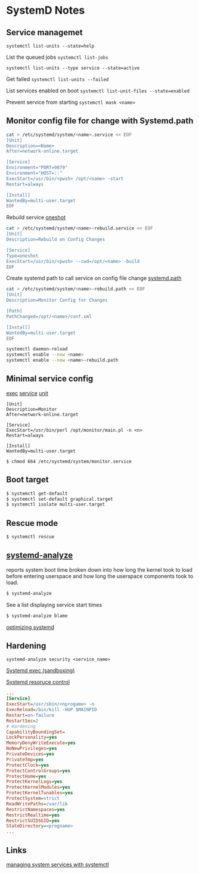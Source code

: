 # SystemD Notes

## Service managemet

`systemctl list-units --state=help` 

List the queued jobs `systemctl list-jobs`

`systemctl list-units --type service --state=active`

Get failed `systemctl list-units --failed`

List services enabled on boot `systemctl list-unit-files --state=enabled`

Prevent service from starting `systemctl mask <name>`

## Monitor config file for change with Systemd.path
```sh
cat > /etc/systemd/system/<name>.service << EOF
[Unit]
Description=<Name>
After=network-online.target

[Service]
Environment="PORT=9879"
Environment="HOST=::"
ExecStart=/usr/bin/<pwsh> /opt/<name> -start
Restart=always

[Install]
WantedBy=multi-user.target
EOF
```

Rebuild service [oneshot](https://www.redhat.com/sysadmin/systemd-oneshot-service)
```sh
cat > /etc/systemd/system/<name>-rebuild.service << EOF
[Unit]
Description=Rebuild on Config Changes

[Service]
Type=oneshot
ExecStart=/usr/bin/<pwsh> --cwd=/opt/<name> -build
EOF
```
Create systemd path to call service on config file change [systemd.path](https://www.freedesktop.org/software/systemd/man/systemd.path.html)
```sh
cat > /etc/systemd/system/<name>-rebuild.path << EOF
[Unit]
Description=Monitor Config for Changes

[Path]
PathChanged=/opt/<name>/conf.xml

[Install]
WantedBy=multi-user.target
EOF
```
```sh
systemctl daemon-reload
systemctl enable --now <name>
systemctl enable --now <name>-rebuild.path
```
## Minimal service config 
[exec](https://www.freedesktop.org/software/systemd/man/systemd.exec.html) [service](https://www.freedesktop.org/software/systemd/man/systemd.service.html) [unit](https://www.freedesktop.org/software/systemd/man/systemd.unit.html)
```
[Unit]
Description=Monitor
After=network-online.target

[Service]
ExecStart=/usr/bin/perl /opt/monitor/main.pl -n <n>
Restart=always

[Install]
WantedBy=multi-user.target
```
`$ chmod 664 /etc/systemd/system/monitor.service`

## Boot target
```sh
$ systemctl get-default
$ systemctl set-default graphical.target
$ systemctl isolate multi-user.target
```
## Rescue mode
```sh
$ systemctl rescue
```
## [systemd-analyze](https://www.freedesktop.org/software/systemd/man/systemd-analyze.html) 
reports system boot time broken down into how long the kernel took to load before entering userspace and how long the userspace components took to load.
```sh
$ systemd-analyze
```
See a list displaying service start times
```sh
$ systemd-analyze blame
```
[optimizing systemd](https://access.redhat.com/documentation/en-us/red_hat_enterprise_linux/8/html/configuring_basic_system_settings/optimizing-systemd-to-shorten-the-boot-time_configuring-basic-system-settings#ref_a-guide-to-selecting-services-that-can-be-safely-disabled_optimizing-systemd-to-shorten-the-boot-time)

## Hardening
`systemd-analyze security <service_name>`

[Systemd exec (sandboxing)](https://www.freedesktop.org/software/systemd/man/systemd.exec.html)

[Systemd resoruce control](https://www.freedesktop.org/software/systemd/man/systemd.resource-control.html#)
```ini
...
[Service]
ExecStart=/usr/sbin/<nprogame> -n
ExecReload=/bin/kill -HUP $MAINPID
Restart=on-failure
RestartSec=2
# Hardening
CapabilityBoundingSet=
LockPersonality=yes
MemoryDenyWriteExecute=yes
NoNewPrivileges=yes
PrivateDevices=yes
PrivateTmp=yes
ProtectClock=yes
ProtectControlGroups=yes
ProtectHome=yes
ProtectKernelLogs=yes
ProtectKernelModules=yes
ProtectKernelTunables=yes
ProtectSystem=strict
ReadWritePaths=/var/lib
RestrictNamespaces=yes
RestrictRealtime=yes
RestrictSUIDSGID=yes
StateDirectory=<progname>
...
```

## Links
[managing system services with systemctl](https://access.redhat.com/documentation/en-us/red_hat_enterprise_linux/8/html/configuring_basic_system_settings/managing-system-services-with-systemctl_configuring-basic-system-settings)



